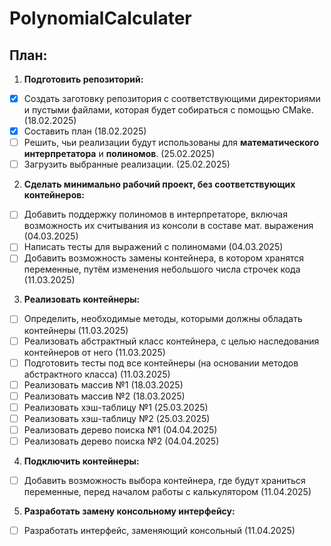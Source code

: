 # PolynomialCalculater
## План:
1) **Подготовить репозиторий:**
* [x] Создать заготовку репозитория с соответствующими директориями и пустыми файлами, которая будет собираться с помощью CMake. (18.02.2025)
* [x] Составить план (18.02.2025)
* [ ] Решить, чьи реализации будут использованы для **математического интерпретатора** и **полиномов**. (25.02.2025)
* [ ] Загрузить выбранные реализации. (25.02.2025)
2) **Сделать минимально рабочий проект, без соответствующих контейнеров:**
* [ ] Добавить поддержку полиномов в интерпретаторе, включая возможность их считывания из консоли в составе мат. выражения (04.03.2025)
* [ ] Написать тесты для выражений с полиномами (04.03.2025)
* [ ] Добавить возможность замены контейнера, в котором хранятся переменные, путём изменения небольшого числа строчек кода (11.03.2025)
3) **Реализовать контейнеры:**
* [ ] Определить, необходимые методы, которыми должны обладать контейнеры (11.03.2025)
* [ ] Реализовать абстрактный класс контейнера, с целью наследования контейнеров от него (11.03.2025)
* [ ] Подготовить тесты под все контейнеры (на основании методов абстрактного класса) (11.03.2025)
* [ ] Реализовать массив №1 (18.03.2025)
* [ ] Реализовать массив №2 (18.03.2025)
* [ ] Реализовать хэш-таблицу №1 (25.03.2025)
* [ ] Реализовать хэш-таблицу №2 (25.03.2025)
* [ ] Реализовать дерево поиска №1 (04.04.2025)
* [ ] Реализовать дерево поиска №2 (04.04.2025)
4) **Подключить контейнеры:**
* [ ] Добавить возможность выбора контейнера, где будут храниться переменные, перед началом работы с калькулятором (11.04.2025)
5) **Разработать замену консольному интерфейсу:**
* [ ] Разработать интерфейс, заменяющий консольный (11.04.2025)


